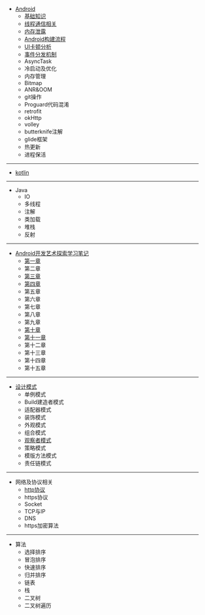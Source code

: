 - [Android](https://github.com/sariel20/StudyNotes/tree/master/Android%E7%9B%B8%E5%85%B3/Android)
  - [基础知识](https://github.com/sariel20/StudyNotes/blob/master/Android%E7%9B%B8%E5%85%B3/Android/%E5%9F%BA%E7%A1%80%E7%9F%A5%E8%AF%86.md)
  - [线程通信相关](https://github.com/sariel20/StudyNotes/blob/master/Android%E7%9B%B8%E5%85%B3/Android/%E7%BA%BF%E7%A8%8B%E9%80%9A%E4%BF%A1%E7%9B%B8%E5%85%B3.md)
  - [内存泄露](https://github.com/sariel20/StudyNotes/blob/master/Android%E7%9B%B8%E5%85%B3/Android/%E5%86%85%E5%AD%98%E6%B3%84%E9%9C%B2.md)
  - [Android构建流程](https://github.com/sariel20/StudyNotes/blob/master/Android%E7%9B%B8%E5%85%B3/Android/Android%E6%9E%84%E5%BB%BA%E6%B5%81%E7%A8%8B.md)
  - [UI卡顿分析](https://github.com/sariel20/StudyNotes/blob/master/Android%E7%9B%B8%E5%85%B3/Android/UI%E5%8D%A1%E9%A1%BF%E5%88%86%E6%9E%90.md)
  - [事件分发机制](https://github.com/sariel20/StudyNotes/blob/master/Android%E7%9B%B8%E5%85%B3/Android/%E4%BA%8B%E4%BB%B6%E5%88%86%E5%8F%91%E6%9C%BA%E5%88%B6.md)
  - AsyncTask
  - 冷启动及优化
  - 内存管理
  - Bitmap
  - ANR&OOM
  - git操作
  - Proguard代码混淆
  - retrofit
  - okHttp
  - volley
  - butterknife注解
  - glide框架
  - 热更新
  - 进程保活

------
- [kotlin](https://github.com/sariel20/KotlinSample)

------
- Java
  - IO
  - 多线程
  - 注解
  - 类加载
  - 堆栈
  - 反射

-----------------------------
- [Android开发艺术探索学习笔记](https://github.com/sariel20/StudyNotes/tree/master/%E5%BC%80%E5%8F%91%E8%89%BA%E6%9C%AF%E6%8E%A2%E7%B4%A2%E5%AD%A6%E4%B9%A0%E7%AC%94%E8%AE%B0)
  - [第一章](https://github.com/sariel20/StudyNotes/blob/master/%E5%BC%80%E5%8F%91%E8%89%BA%E6%9C%AF%E6%8E%A2%E7%B4%A2%E5%AD%A6%E4%B9%A0%E7%AC%94%E8%AE%B0/Chapter1.md)
  - 第二章
  - [第三章](https://github.com/sariel20/StudyNotes/blob/master/%E5%BC%80%E5%8F%91%E8%89%BA%E6%9C%AF%E6%8E%A2%E7%B4%A2%E5%AD%A6%E4%B9%A0%E7%AC%94%E8%AE%B0/Chapter3.md)
  - [第四章](https://github.com/sariel20/StudyNotes/blob/master/%E5%BC%80%E5%8F%91%E8%89%BA%E6%9C%AF%E6%8E%A2%E7%B4%A2%E5%AD%A6%E4%B9%A0%E7%AC%94%E8%AE%B0/Chapter4.md)
  - 第五章
  - 第六章
  - 第七章
  - 第八章
  - 第九章
  - [第十章](https://github.com/sariel20/StudyNotes/blob/master/%E5%BC%80%E5%8F%91%E8%89%BA%E6%9C%AF%E6%8E%A2%E7%B4%A2%E5%AD%A6%E4%B9%A0%E7%AC%94%E8%AE%B0/Chapter10.md)
  - [第十一章](https://github.com/sariel20/StudyNotes/blob/master/%E5%BC%80%E5%8F%91%E8%89%BA%E6%9C%AF%E6%8E%A2%E7%B4%A2%E5%AD%A6%E4%B9%A0%E7%AC%94%E8%AE%B0/Chapter11.md)
  - 第十二章
  - 第十三章
  - 第十四章
  - 第十五章

-----
- [设计模式](https://github.com/sariel20/StudyNotes/tree/master/DesignPatterns)
  - 单例模式
  - Build建造者模式
  - 适配器模式
  - 装饰模式
  - 外观模式
  - 组合模式
  - [观察者模式](https://github.com/sariel20/StudyNotes/blob/master/DesignPatterns/%E8%A7%82%E5%AF%9F%E8%80%85%E6%A8%A1%E5%BC%8F.md)
  - 策略模式
  - 模版方法模式
  - 责任链模式

-----
- 网络及协议相关
  - [http协议]()
  - https协议
  - Socket
  - TCP与IP
  - DNS
  - https加密算法

----
- 算法
  - 选择排序
  - 冒泡排序
  - 快速排序
  - 归并排序
  - 链表
  - 栈
  - 二叉树
  - 二叉树遍历
